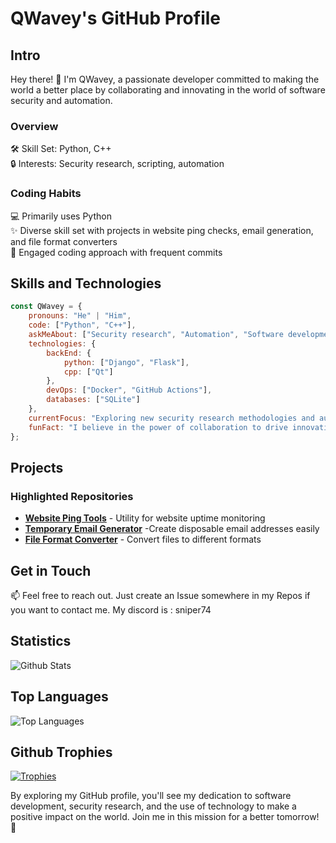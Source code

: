 # QWavey's GitHub Profile

## Intro
Hey there! 👋 I'm QWavey, a passionate developer committed to making the world a better place by collaborating and innovating in the world of software security and automation. 


### Overview

🛠️ Skill Set: Python, C++<br>
🔒 Interests: Security research, scripting, automation

### Coding Habits
💻 Primarily uses Python<br>
✨ Diverse skill set with projects in website ping checks, email generation, and file format converters<br>
🔄 Engaged coding approach with frequent commits

## Skills and Technologies
```javascript
const QWavey = {
    pronouns: "He" | "Him",
    code: ["Python", "C++"],
    askMeAbout: ["Security research", "Automation", "Software development"],
    technologies: {
        backEnd: {
            python: ["Django", "Flask"],
            cpp: ["Qt"]
        },
        devOps: ["Docker", "GitHub Actions"],
        databases: ["SQLite"]
    },
    currentFocus: "Exploring new security research methodologies and automation tools",
    funFact: "I believe in the power of collaboration to drive innovation!"
};
```

## Projects
### Highlighted Repositories
- [**Website Ping Tools**](#) - Utility for website uptime monitoring
- [**Temporary Email Generator**](#) -Create disposable email addresses easily
- [**File Format Converter**](#) - Convert files to different formats

## Get in Touch
📫 Feel free to reach out. Just create an Issue somewhere in my Repos if you want to contact me. My discord is : sniper74


## Statistics
![Github Stats](https://github-readme-stats.vercel.app/api?username=QWavey)

## Top Languages
![Top Languages](https://github-readme-stats.vercel.app/api/top-langs/?username=QWavey)

## Github Trophies
[![Trophies](https://github-profile-trophy.vercel.app/?username=QWavey)](https://github.com/QWavey)
  
By exploring my GitHub profile, you'll see my dedication to software development, security research, and the use of technology to make a positive impact on the world. Join me in this mission for a better tomorrow! 🚀
